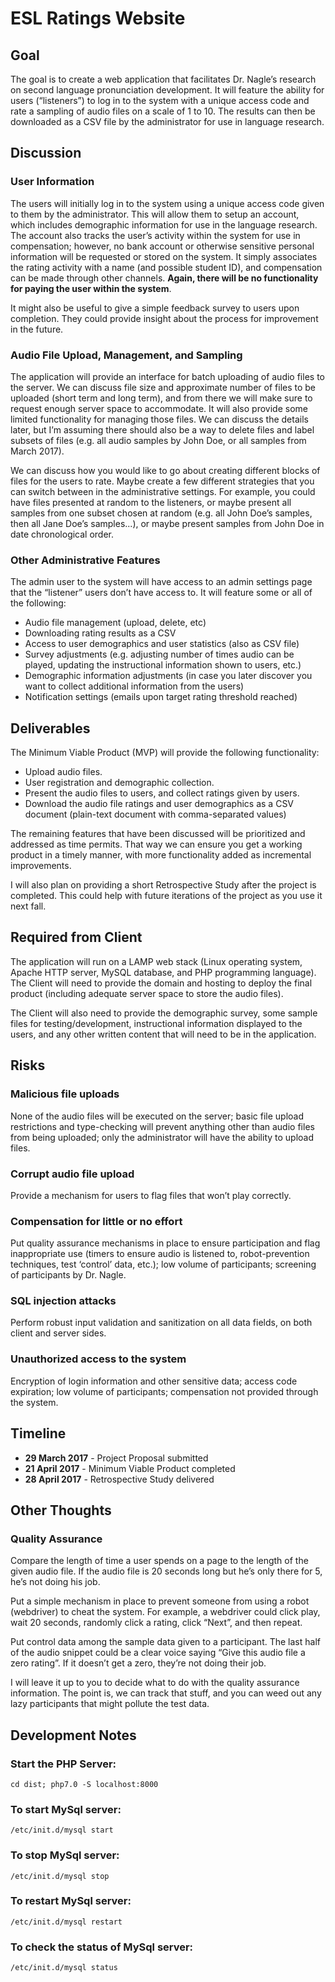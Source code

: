 # ESL Ratings Website

## Goal

The goal is to create a web application that facilitates Dr. Nagle’s
research on second language pronunciation development. It will feature
the ability for users (“listeners”) to log in to the system with a
unique access code and rate a sampling of audio files on a scale of
1 to 10. The results can then be downloaded as a CSV file by the
administrator for use in language research.

## Discussion

### User Information

The users will initially log in to the system using a unique access
code given to them by the administrator. This will allow them to
setup an account, which includes demographic information for use in
the language research. The account also tracks the user’s activity
within the system for use in compensation; however, no bank account
or otherwise sensitive personal information will be requested or
stored on the system. It simply associates the rating activity with
a name (and possible student ID), and compensation can be made through
other channels. __Again, there will be no functionality for paying the
user within the system__.

It might also be useful to give a simple feedback survey to users upon
completion. They could provide insight about the process for
improvement in the future.

### Audio File Upload, Management, and Sampling

The application will provide an interface for batch uploading of audio
files to the server. We can discuss file size and approximate number
of files to be uploaded (short term and long term), and from there we
will make sure to request enough server space to accommodate. It will
also provide some limited functionality for managing those files. We
can discuss the details later, but I’m assuming there should also be
a way to delete files and label subsets of files (e.g. all audio
samples by John Doe, or all samples from March 2017).

We can discuss how you would like to go about creating different blocks
of files for the users to rate. Maybe create a few different strategies
that you can switch between in the administrative settings. For example,
you could have files presented at random to the listeners, or maybe
present all samples from one subset chosen at random (e.g. all John
Doe’s samples, then all Jane Doe’s samples...), or maybe present samples
from John Doe in date chronological order.

### Other Administrative Features

The admin user to the system will have access to an admin settings page
that the “listener” users don’t have access to. It will feature some
or all of the following:

- Audio file management (upload, delete, etc)
- Downloading rating results as a CSV
- Access to user demographics and user statistics (also as CSV file)
- Survey adjustments (e.g. adjusting number of times audio can be played,
  updating the instructional information shown to users, etc.)
- Demographic information adjustments (in case you later discover you
  want to collect additional information from the users)
- Notification settings (emails upon target rating threshold reached)

## Deliverables

The Minimum Viable Product (MVP) will provide the following functionality:

- Upload audio files.
- User registration and demographic collection.
- Present the audio files to users, and collect ratings given by users.
- Download the audio file ratings and user demographics as a CSV document
  (plain-text document with comma-separated values)

The remaining features that have been discussed will be prioritized and
addressed as time permits. That way we can ensure you get a working
product in a timely manner, with more functionality added as incremental
improvements.

I will also plan on providing a short Retrospective Study after the
project is completed. This could help with future iterations of the
project as you use it next fall.

## Required from Client

The application will run on a LAMP web stack (Linux operating system,
Apache HTTP server, MySQL database, and PHP programming language). The
Client will need to provide the domain and hosting to deploy the final
product (including adequate server space to store the audio files).

The Client will also need to provide the demographic survey, some
sample files for testing/development, instructional information
displayed to the users, and any other written content that will need
to be in the application.

## Risks

### Malicious file uploads
None of the audio files will be executed on the server; basic file
upload restrictions and type-checking will prevent anything other than
audio files from being uploaded; only the administrator will have the
ability to upload files. 

### Corrupt audio file upload
Provide a mechanism for users to flag files that won’t play correctly.

### Compensation for little or no effort
Put quality assurance mechanisms in place to ensure participation and
flag inappropriate use (timers to ensure audio is listened to,
robot-prevention techniques, test ‘control’ data, etc.); low volume
of participants; screening of participants by Dr. Nagle.

### SQL injection attacks
Perform robust input validation and sanitization on all data fields,
on both client and server sides. 

### Unauthorized access to the system
Encryption of login information and other sensitive data; access code
expiration; low volume of participants; compensation not provided
through the system. 
	
## Timeline

- __29 March 2017__ - Project Proposal submitted
- __21 April 2017__ - Minimum Viable Product completed
- __28 April 2017__ - Retrospective Study delivered

## Other Thoughts

### Quality Assurance

Compare the length of time a user spends on a page to the length of
the given audio file. If the audio file is 20 seconds long but he’s
only there for 5, he’s not doing his job.

Put a simple mechanism in place to prevent someone from using a
robot (webdriver) to cheat the system. For example, a webdriver
could click play, wait 20 seconds, randomly click a rating, click
“Next”, and then repeat.

Put control data among the sample data given to a participant. The
last half of the audio snippet could be a clear voice saying “Give
this audio file a zero rating”. If it doesn’t get a zero, they’re
not doing their job.

I will leave it up to you to decide what to do with the quality
assurance information. The point is, we can track that stuff, and
you can weed out any lazy participants that might pollute the test
data.

## Development Notes

### Start the PHP Server:

`cd dist; php7.0 -S localhost:8000`

### To start MySql server:

`/etc/init.d/mysql start`

### To stop MySql server:

`/etc/init.d/mysql stop`

### To restart MySql server:

`/etc/init.d/mysql restart`

### To check the status of  MySql server:

`/etc/init.d/mysql status`
